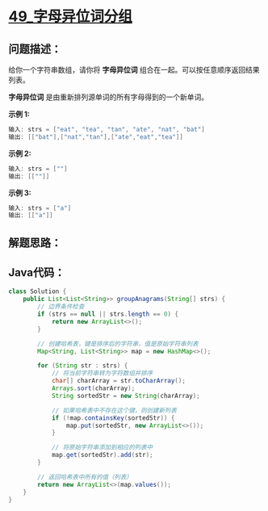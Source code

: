 # [49_字母异位词分组](https://leetcode.cn/problems/group-anagrams/)

## 问题描述：

给你一个字符串数组，请你将 **字母异位词** 组合在一起。可以按任意顺序返回结果列表。

**字母异位词** 是由重新排列源单词的所有字母得到的一个新单词。

**示例 1:**

```java
输入: strs = ["eat", "tea", "tan", "ate", "nat", "bat"]
输出: [["bat"],["nat","tan"],["ate","eat","tea"]]
```

**示例 2:**

```java
输入: strs = [""]
输出: [[""]]
```

**示例 3:**

```java
输入: strs = ["a"]
输出: [["a"]]
```

## 解题思路：



## Java代码：

```java
class Solution {
    public List<List<String>> groupAnagrams(String[] strs) {
        // 边界条件检查
        if (strs == null || strs.length == 0) {
            return new ArrayList<>();
        }

        // 创建哈希表，键是排序后的字符串，值是原始字符串列表
        Map<String, List<String>> map = new HashMap<>();

        for (String str : strs) {
            // 将当前字符串转为字符数组并排序
            char[] charArray = str.toCharArray();
            Arrays.sort(charArray);
            String sortedStr = new String(charArray);

            // 如果哈希表中不存在这个键，则创建新列表
            if (!map.containsKey(sortedStr)) {
                map.put(sortedStr, new ArrayList<>());
            }

            // 将原始字符串添加到相应的列表中
            map.get(sortedStr).add(str);
        }

        // 返回哈希表中所有的值（列表）
        return new ArrayList<>(map.values());
    }
}

```
